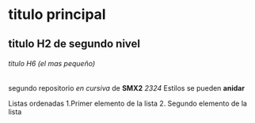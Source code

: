 # titulo principal

## titulo H2 de segundo nivel

###### titulo H6 (el mas pequeño)

segundo repositorio _en cursiva_ de __SMX2__ *2324*
Estilos se pueden **anidar**

Listas ordenadas
1.Primer elemento de la lista
2. Segundo elemento de la lista
